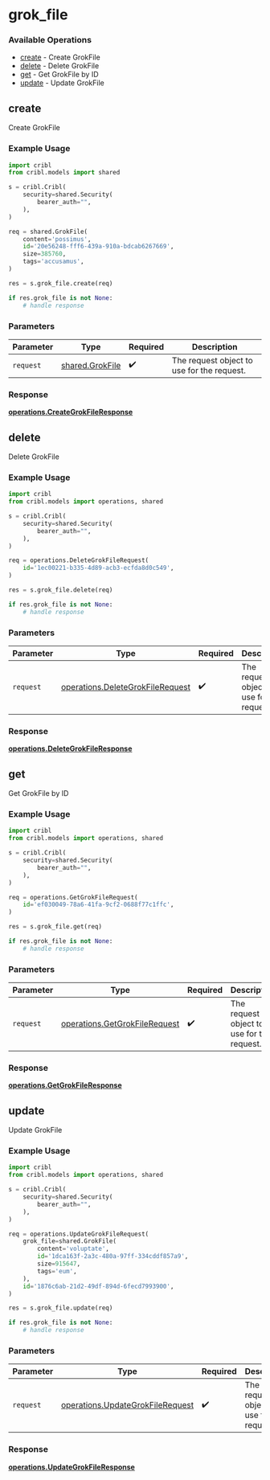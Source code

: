 # grok_file

### Available Operations

* [create](#create) - Create GrokFile
* [delete](#delete) - Delete GrokFile
* [get](#get) - Get GrokFile by ID
* [update](#update) - Update GrokFile

## create

Create GrokFile

### Example Usage

```python
import cribl
from cribl.models import shared

s = cribl.Cribl(
    security=shared.Security(
        bearer_auth="",
    ),
)

req = shared.GrokFile(
    content='possimus',
    id='20e56248-fff6-439a-910a-bdcab6267669',
    size=385760,
    tags='accusamus',
)

res = s.grok_file.create(req)

if res.grok_file is not None:
    # handle response
```

### Parameters

| Parameter                                          | Type                                               | Required                                           | Description                                        |
| -------------------------------------------------- | -------------------------------------------------- | -------------------------------------------------- | -------------------------------------------------- |
| `request`                                          | [shared.GrokFile](../../models/shared/grokfile.md) | :heavy_check_mark:                                 | The request object to use for the request.         |


### Response

**[operations.CreateGrokFileResponse](../../models/operations/creategrokfileresponse.md)**


## delete

Delete GrokFile

### Example Usage

```python
import cribl
from cribl.models import operations, shared

s = cribl.Cribl(
    security=shared.Security(
        bearer_auth="",
    ),
)

req = operations.DeleteGrokFileRequest(
    id='1ec00221-b335-4d89-acb3-ecfda8d0c549',
)

res = s.grok_file.delete(req)

if res.grok_file is not None:
    # handle response
```

### Parameters

| Parameter                                                                            | Type                                                                                 | Required                                                                             | Description                                                                          |
| ------------------------------------------------------------------------------------ | ------------------------------------------------------------------------------------ | ------------------------------------------------------------------------------------ | ------------------------------------------------------------------------------------ |
| `request`                                                                            | [operations.DeleteGrokFileRequest](../../models/operations/deletegrokfilerequest.md) | :heavy_check_mark:                                                                   | The request object to use for the request.                                           |


### Response

**[operations.DeleteGrokFileResponse](../../models/operations/deletegrokfileresponse.md)**


## get

Get GrokFile by ID

### Example Usage

```python
import cribl
from cribl.models import operations, shared

s = cribl.Cribl(
    security=shared.Security(
        bearer_auth="",
    ),
)

req = operations.GetGrokFileRequest(
    id='ef030049-78a6-41fa-9cf2-0688f77c1ffc',
)

res = s.grok_file.get(req)

if res.grok_file is not None:
    # handle response
```

### Parameters

| Parameter                                                                      | Type                                                                           | Required                                                                       | Description                                                                    |
| ------------------------------------------------------------------------------ | ------------------------------------------------------------------------------ | ------------------------------------------------------------------------------ | ------------------------------------------------------------------------------ |
| `request`                                                                      | [operations.GetGrokFileRequest](../../models/operations/getgrokfilerequest.md) | :heavy_check_mark:                                                             | The request object to use for the request.                                     |


### Response

**[operations.GetGrokFileResponse](../../models/operations/getgrokfileresponse.md)**


## update

Update GrokFile

### Example Usage

```python
import cribl
from cribl.models import operations, shared

s = cribl.Cribl(
    security=shared.Security(
        bearer_auth="",
    ),
)

req = operations.UpdateGrokFileRequest(
    grok_file=shared.GrokFile(
        content='voluptate',
        id='1dca163f-2a3c-480a-97ff-334cddf857a9',
        size=915647,
        tags='eum',
    ),
    id='1876c6ab-21d2-49df-894d-6fecd7993900',
)

res = s.grok_file.update(req)

if res.grok_file is not None:
    # handle response
```

### Parameters

| Parameter                                                                            | Type                                                                                 | Required                                                                             | Description                                                                          |
| ------------------------------------------------------------------------------------ | ------------------------------------------------------------------------------------ | ------------------------------------------------------------------------------------ | ------------------------------------------------------------------------------------ |
| `request`                                                                            | [operations.UpdateGrokFileRequest](../../models/operations/updategrokfilerequest.md) | :heavy_check_mark:                                                                   | The request object to use for the request.                                           |


### Response

**[operations.UpdateGrokFileResponse](../../models/operations/updategrokfileresponse.md)**

